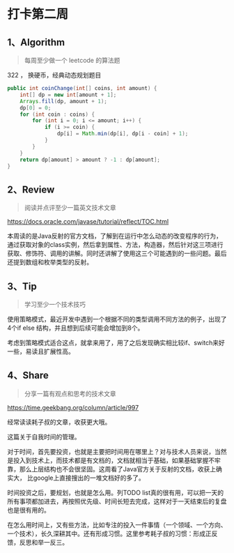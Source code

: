 # 打卡第二周

## 1、Algorithm

> 每周至少做一个 leetcode 的算法题

322 ， 换硬币，经典动态规划题目

```java
public int coinChange(int[] coins, int amount) {
    int[] dp = new int[amount + 1];
    Arrays.fill(dp, amount + 1);
    dp[0] = 0;
    for (int coin : coins) {
        for (int i = 0; i <= amount; i++) {
            if (i >= coin) {
                dp[i] = Math.min(dp[i], dp[i - coin] + 1);
            }
        }
    }
    return dp[amount] > amount ? -1 : dp[amount];
}
```



## 2、Review

> 阅读并点评至少一篇英文技术文章

https://docs.oracle.com/javase/tutorial/reflect/TOC.html

本周读的是Java反射的官方文档，了解到在运行中怎么动态的改变程序的行为，通过获取对象的class实例，然后拿到属性、方法，构造器，然后针对这三项进行获取、修饰符、调用的讲解。同时还讲解了使用这三个可能遇到的一些问题。最后还提到数组和枚举类型的反射。



## 3、Tip

> 学习至少一个技术技巧

使用策略模式，最近开发中遇到一个根据不同的类型调用不同方法的例子，出现了4个if else 结构，并且想到后续可能会增加到8个。

考虑到策略模式适合这点，就拿来用了，用了之后发现确实相比较if、switch来好一些，易读且扩展性高。

## 4、Share

> 分享一篇有观点和思考的技术文章

https://time.geekbang.org/column/article/997

经常读读耗子叔的文章，收获更大哦。

这篇关于自我时间的管理。

对于时间，首先要投资，也就是主要把时间用在哪里上？对与技术人员来说，当然是投入到技术上，而技术都是有文档的，文档就相当于基础，如果基础掌握不牢靠，那么上层结构也不会很坚固。这周看了Java官方关于反射的文档，收获上确实大， 比google上直接搜出的一堆文档好的多了。

时间投资之后，要规划，也就是怎么用。列TODO list真的很有用，可以把一天的所有事项都加进去，再按照优先级、时间长短去完成，这样对于一天结束后的复盘也是很有用的。

在怎么用时间上，又有些方法，比如专注的投入一件事情（一个领域、一个方向、一个技术），长久深耕其中。还有形成习惯。这里参考耗子叔的习惯：形成正反馈，反思和举一反三。



